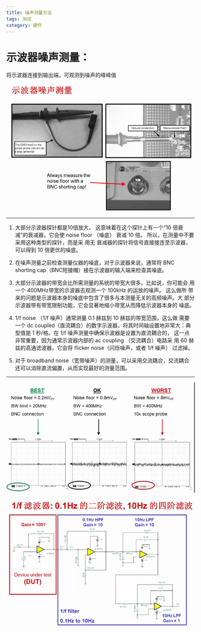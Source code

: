 ```yaml
---
title: 噪声测量方法
tags: 测试
category: 硬件
---
```


# 示波器噪声测量：

将示波器连接到输出端，可观测到噪声的峰峰值

![运放噪声分析](运放噪声/示波器噪声测量.PNG)

---
 
1. 大部分示波器探针都是10倍放大， 这意味着在这个探针上有一个“10 倍衰减”的衰减器，它会使 noise floor （噪底） 衰减 10 倍。 所以，在测量中不要采用这种类型的探针，而是采 用无
衰减器的探针将信号直接接连至示波器，可以得到 10 倍更优的噪底。

2. 在噪声测量之前检查测量仪器的噪底，对于示波器来说，通常将 BNC shorting cap（BNC短接帽）接在示波器的输入端来检查其噪底。

3. 大部分示波器的带宽会比所需测量的系统的带宽大很多。比如说，你可能会 用一个 400MHz带宽的示波器去观测一个 100kHz 的运放的噪声。 这么做所 带来的问题是示波器本身的噪底中包含了很多与本测量无关的高频噪声。大 部分示波器带有带宽限制功能，它会显著地缩小带宽从而降低示波器本身的 噪底。

4. 1/f noise （1/f 噪声）通常测量 0.1 赫兹到 10 赫兹的带宽范围，这么做 需要一个 dc coupled（直流耦合）的数字示波器，将其时间轴设置地非常大：典型值是 1 秒/格。在 1/f 噪声测量中确保示波器是设置为直流耦合的， 这一点非常重要，因为通常示波器内部的 ac coupling （交流耦合）电路采
用 60 赫兹的高通滤波器，它会将 flicker noise（闪烁噪声，或者 1/f 噪声） 过滤掉。

5. 对于 broadband noise（宽带噪声）的测量，可以采用交流耦合，交流耦合 还可以消除直流偏置，从而实现最好的测量范围。

---

![运放噪声分析](运放噪声/示波器相关设置.PNG)

![运放噪声分析](运放噪声/噪声放大电路.PNG)
